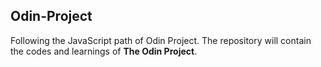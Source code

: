 ## Odin-Project
Following the JavaScript path of Odin Project.
The repository will contain the codes and learnings of **The Odin Project**.

